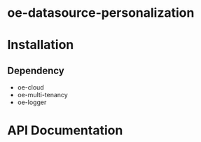 # oe-datasource-personalization


# Installation

## Dependency

* oe-cloud
* oe-multi-tenancy
* oe-logger

# API Documentation

